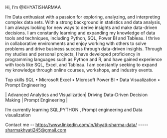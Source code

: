  Hi, I’m @KHYATISHARMAA 
	
I’m Data enthusiast with a passion for exploring, analyzing, and interpreting complex data sets. With a strong background in statistics and data analysis, I am always looking for new ways to derive insights and make data-driven decisions. 
I am constantly learning and expanding my knowledge of data tools and techniques, including Python, SQL, Power BI and Tableau. I thrive in collaborative environments and enjoy working with others to solve problems and drive business success through data-driven insights.
Through my studies and personal projects, I have developed proficiency in programming languages such as Python and R, and have gained experience with tools like SQL, Excel, and Tableau. I am constantly seeking to expand my knowledge through online courses, workshops, and industry events.
 
Top skills
SQL • Microsoft Excel • Microsoft Power BI • Data Visualization • Prompt Engineering

 | Advanced Analytics and Visualization| Driving Data-Driven Decision Making | Prompt Engineering | 
	
 I’m currently learning SQL,PYTHON , Prompt engineering and Data visualization
	
 Contact me -- https://www.linkedin.com/in/khyati-sharma-data/ ----- sharmakhyati245@gmail.com
 

